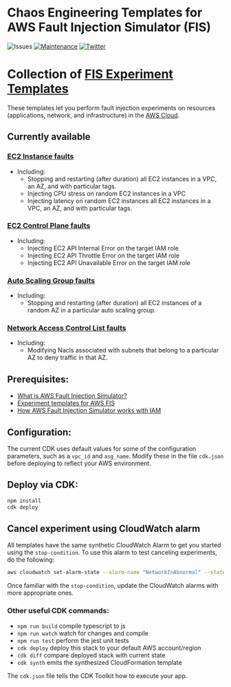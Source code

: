 # Chaos Engineering Templates for AWS Fault Injection Simulator (FIS) 


![Issues](https://img.shields.io/github/issues/adhorn/aws-fis-templates-cdk)
[![Maintenance](https://img.shields.io/badge/Maintained%3F-yes-green.svg)](https://gitHub.com/adhorn/aws-fis-templates-cdk/graphs/commit-activity)
[![Twitter](https://img.shields.io/twitter/url/https/github.com/adhorn/aws-fis-experiment-templates?style=social)](https://twitter.com/intent/tweet?text=Wow:&url=https%3A%2F%2Fgithub.com%2Fadhorn%2Faws-fis-templates-cdk)


# Collection of [FIS Experiment Templates](https://docs.aws.amazon.com/fis/latest/userguide/experiment-templates.html)

These templates let you perform fault injection experiments on resources (applications, network, and infrastructure) in the [AWS Cloud](https://aws.amazon.com).

## Currently available

###  [EC2 Instance faults](https://github.com/adhorn/aws-fis-templates-cdk/tree/main/lib/fis-experiments/ec2-instance-faults)
- Including:
    - Stopping and restarting (after duration) all EC2 instances in a VPC, an AZ, and with particular tags.
    - Injecting CPU stress on random EC2 instances in a VPC
    - Injecting latency on random EC2 instances all EC2 instances in a VPC, an AZ, and with particular tags.

### [EC2 Control Plane faults](https://github.com/adhorn/aws-fis-templates-cdk/tree/main/lib/fis-experiments/ec2-control-plane-faults)
- Including:
    - Injecting EC2 API Internal Error on the target IAM role
    - Injecting EC2 API Throttle Error on the target IAM role
    - Injecting EC2 API Unavailable Error on the target IAM role

### [Auto Scaling Group faults](https://github.com/adhorn/aws-fis-templates-cdk/tree/main/lib/fis-experiments/asg-faults)
- Including:
    - Stopping and restarting (after duration) all EC2 instances of a random AZ in a particular auto scaling group.


### [Network Access Control List faults](https://github.com/adhorn/aws-fis-templates-cdk/tree/main/lib/fis-experiments/nacl-faults)
- Including:
    - Modifying Nacls associated with subnets that belong to a particular AZ to deny traffic in that AZ.

## Prerequisites:

-   [What is AWS Fault Injection Simulator?](https://docs.aws.amazon.com/fis/latest/userguide/what-is.html)
-   [Experiment templates for AWS FIS](https://docs.aws.amazon.com/fis/latest/userguide/experiment-templates.html)
-   [How AWS Fault Injection Simulator works with IAM](https://docs.aws.amazon.com/fis/latest/userguide/security_iam_service-with-iam.html)

## Configuration:
The current CDK uses default values for some of the configuration parameters, such as a `vpc_id` and `asg_name`. 
Modify these in the file `cdk.json` before deploying to reflect your AWS environment. 




## Deploy via CDK:

```bash
npm install
cdk deploy
```

## Cancel experiment using CloudWatch alarm
All templates have the same synthetic CloudWatch Alarm to get you started using the `stop-condition`. To use this alarm to test canceling experiments, do the following:

```bash
aws cloudwatch set-alarm-state --alarm-name "NetworkInAbnormal" --state-value "ALARM" --state-reason "testing FIS"
```

Once familiar with the `stop-condition`, update the CloudWatch alarms with more appropriate ones.


### Other useful CDK commands:

 * `npm run build`   compile typescript to js
 * `npm run watch`   watch for changes and compile
 * `npm run test`    perform the jest unit tests
 * `cdk deploy`      deploy this stack to your default AWS account/region
 * `cdk diff`        compare deployed stack with current state
 * `cdk synth`       emits the synthesized CloudFormation template

The `cdk.json` file tells the CDK Toolkit how to execute your app.
